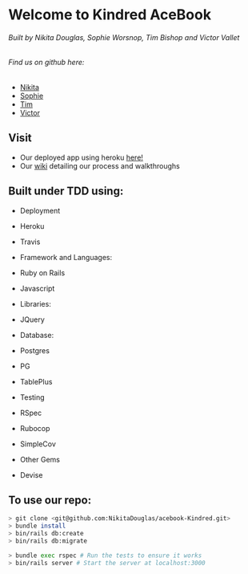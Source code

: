 # Welcome to Kindred AceBook
###### Built by Nikita Douglas, Sophie Worsnop, Tim Bishop and Victor Vallet

###### Find us on github here:
- [Nikita](https://github.com/NikitaDouglas)
- [Sophie](https://github.com/sophiewo)
- [Tim](https://github.com/TimCPB)
- [Victor](https://github.com/victorvallet)

## Visit
- Our deployed app using heroku [here!](https://still-brook-88034.herokuapp.com/)
- Our [wiki](https://github.com/NikitaDouglas/acebook-Kindred/wiki) detailing our process and walkthroughs

## Built under TDD using:

- Deployment
 - Heroku
 - Travis
 
- Framework and Languages:
 - Ruby on Rails
 - Javascript
 
- Libraries:
 - JQuery
 
- Database:
 - Postgres
 - PG
 - TablePlus
 
- Testing
 - RSpec
 - Rubocop
 - SimpleCov

- Other Gems
 - Devise
 
## To use our repo:

```bash
> git clone <git@github.com:NikitaDouglas/acebook-Kindred.git>
> bundle install
> bin/rails db:create
> bin/rails db:migrate

> bundle exec rspec # Run the tests to ensure it works
> bin/rails server # Start the server at localhost:3000
```
